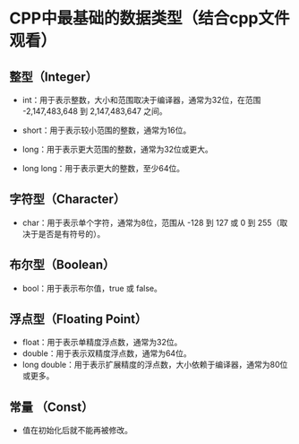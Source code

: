 # CPP中最基础的数据类型（结合cpp文件观看）
## 整型（Integer）
* int：用于表示整数，大小和范围取决于编译器，通常为32位，在范围 -2,147,483,648 到 2,147,483,647 之间。   
  
* short：用于表示较小范围的整数，通常为16位。   
* long：用于表示更大范围的整数，通常为32位或更大。   
* long long：用于表示更大的整数，至少64位。   

## 字符型（Character）
* char：用于表示单个字符，通常为8位，范围从 -128 到 127 或 0 到 255（取决于是否是有符号的）。

## 布尔型（Boolean）
* bool：用于表示布尔值，true 或 false。

## 浮点型（Floating Point）
* float：用于表示单精度浮点数，通常为32位。
* double：用于表示双精度浮点数，通常为64位。
* long double：用于表示扩展精度的浮点数，大小依赖于编译器，通常为80位或更多。    

## 常量 （Const）
* 值在初始化后就不能再被修改。